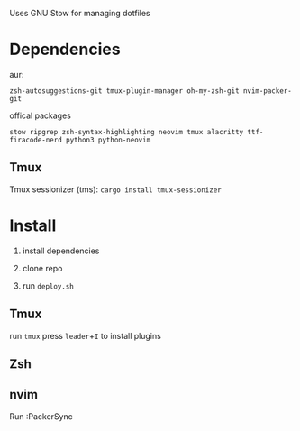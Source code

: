 Uses GNU Stow for managing dotfiles

# Dependencies

aur:

`zsh-autosuggestions-git tmux-plugin-manager oh-my-zsh-git nvim-packer-git`

offical packages

`stow ripgrep zsh-syntax-highlighting neovim tmux alacritty ttf-firacode-nerd python3 python-neovim`

## Tmux
Tmux sessionizer (tms): `cargo install tmux-sessionizer`

# Install

1. install dependencies

2. clone repo

3. run `deploy.sh`

## Tmux
run `tmux`
press `leader`+`I` to install plugins

## Zsh

## nvim

Run :PackerSync

